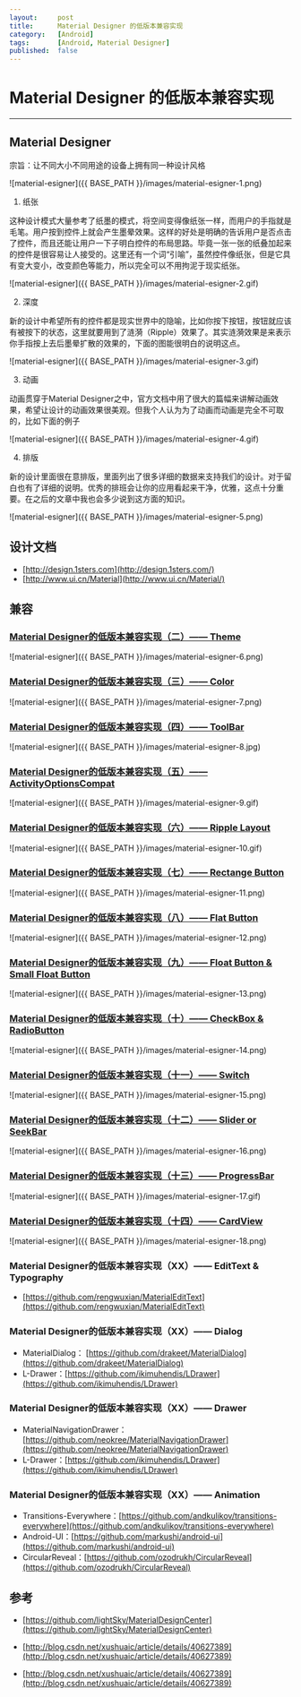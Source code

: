 ```yaml
---
layout:		post
title:		Material Designer 的低版本兼容实现
category:	[Android]
tags:		[Android, Material Designer]
published:	false
---
```

# Material Designer 的低版本兼容实现
---

## Material Designer

宗旨：让不同大小不同用途的设备上拥有同一种设计风格

![material-esigner]({{ BASE_PATH }}/images/material-esigner-1.png)

<!--break-->

1. 纸张

这种设计模式大量参考了纸墨的模式，将空间变得像纸张一样，而用户的手指就是毛笔。用户按到控件上就会产生墨晕效果。这样的好处是明确的告诉用户是否点击了控件，而且还能让用户一下子明白控件的布局思路。毕竟一张一张的纸叠加起来的控件是很容易让人接受的。这里还有一个词“引喻”，虽然控件像纸张，但是它具有变大变小，改变颜色等能力，所以完全可以不用拘泥于现实纸张。

![material-esigner]({{ BASE_PATH }}/images/material-esigner-2.gif)

2. 深度

新的设计中希望所有的控件都是现实世界中的隐喻，比如你按下按钮，按钮就应该有被按下的状态，这里就要用到了涟漪（Ripple）效果了。其实涟漪效果是来表示你手指按上去后墨晕扩散的效果的，下面的图能很明白的说明这点。

![material-esigner]({{ BASE_PATH }}/images/material-esigner-3.gif)

3. 动画

动画贯穿于Material Designer之中，官方文档中用了很大的篇幅来讲解动画效果，希望让设计的动画效果很美观。但我个人认为为了动画而动画是完全不可取的，比如下面的例子

![material-esigner]({{ BASE_PATH }}/images/material-esigner-4.gif)

4. 排版

新的设计里面很在意排版，里面列出了很多详细的数据来支持我们的设计。对于留白也有了详细的说明。优秀的排班会让你的应用看起来干净，优雅，这点十分重要。在之后的文章中我也会多少说到这方面的知识。

![material-esigner]({{ BASE_PATH }}/images/material-esigner-5.png)

## 设计文档

* [http://design.1sters.com](http://design.1sters.com/)
* [http://www.ui.cn/Material](http://www.ui.cn/Material/)

## 兼容

### [Material Designer的低版本兼容实现（二）—— Theme](http://www.cnblogs.com/tianzhijiexian/p/4081562.html)

![material-esigner]({{ BASE_PATH }}/images/material-esigner-6.png)

### [Material Designer的低版本兼容实现（三）—— Color](http://www.cnblogs.com/tianzhijiexian/p/4081888.html)

![material-esigner]({{ BASE_PATH }}/images/material-esigner-7.png)

### [Material Designer的低版本兼容实现（四）—— ToolBar](http://www.cnblogs.com/tianzhijiexian/p/4082892.html)

![material-esigner]({{ BASE_PATH }}/images/material-esigner-8.jpg)

### [Material Designer的低版本兼容实现（五）—— ActivityOptionsCompat](http://www.cnblogs.com/tianzhijiexian/p/4087917.html)

![material-esigner]({{ BASE_PATH }}/images/material-esigner-9.gif)

### [Material Designer的低版本兼容实现（六）—— Ripple Layout](http://www.cnblogs.com/tianzhijiexian/p/4133672.html)

![material-esigner]({{ BASE_PATH }}/images/material-esigner-10.gif)

### [Material Designer的低版本兼容实现（七）—— Rectange Button](http://www.cnblogs.com/tianzhijiexian/p/4135993.html)

![material-esigner]({{ BASE_PATH }}/images/material-esigner-11.png)

### [Material Designer的低版本兼容实现（八）—— Flat Button](http://www.cnblogs.com/tianzhijiexian/p/4143709.html)

![material-esigner]({{ BASE_PATH }}/images/material-esigner-12.png)

### [Material Designer的低版本兼容实现（九）—— Float Button & Small Float Button](http://www.cnblogs.com/tianzhijiexian/p/4146924.html)

![material-esigner]({{ BASE_PATH }}/images/material-esigner-13.png)

### [Material Designer的低版本兼容实现（十）—— CheckBox & RadioButton](http://www.cnblogs.com/tianzhijiexian/p/4147982.html)

![material-esigner]({{ BASE_PATH }}/images/material-esigner-14.png)

### [Material Designer的低版本兼容实现（十一）—— Switch](http://www.cnblogs.com/tianzhijiexian/p/4148131.html)

![material-esigner]({{ BASE_PATH }}/images/material-esigner-15.png)

### [Material Designer的低版本兼容实现（十二）—— Slider or SeekBar](http://www.cnblogs.com/tianzhijiexian/p/4148638.html)

![material-esigner]({{ BASE_PATH }}/images/material-esigner-16.png)

### [Material Designer的低版本兼容实现（十三）—— ProgressBar](http://www.cnblogs.com/tianzhijiexian/p/4149326.html)

![material-esigner]({{ BASE_PATH }}/images/material-esigner-17.gif)

### [Material Designer的低版本兼容实现（十四）—— CardView](http://www.cnblogs.com/tianzhijiexian/p/4150557.html)

![material-esigner]({{ BASE_PATH }}/images/material-esigner-18.png)

### Material Designer的低版本兼容实现（XX）—— EditText & Typography

* [https://github.com/rengwuxian/MaterialEditText](https://github.com/rengwuxian/MaterialEditText)

### Material Designer的低版本兼容实现（XX）—— Dialog

* MaterialDialog： [https://github.com/drakeet/MaterialDialog](https://github.com/drakeet/MaterialDialog)
* L-Drawer：[https://github.com/ikimuhendis/LDrawer](https://github.com/ikimuhendis/LDrawer)

### Material Designer的低版本兼容实现（XX）—— Drawer

* MaterialNavigationDrawer：[https://github.com/neokree/MaterialNavigationDrawer](https://github.com/neokree/MaterialNavigationDrawer)
* L-Drawer：[https://github.com/ikimuhendis/LDrawer](https://github.com/ikimuhendis/LDrawer)

### Material Designer的低版本兼容实现（XX）—— Animation

* Transitions-Everywhere：[https://github.com/andkulikov/transitions-everywhere](https://github.com/andkulikov/transitions-everywhere)
* Android-UI：[https://github.com/markushi/android-ui](https://github.com/markushi/android-ui)
* CircularReveal：[https://github.com/ozodrukh/CircularReveal](https://github.com/ozodrukh/CircularReveal)

## 参考

* [https://github.com/lightSky/MaterialDesignCenter](https://github.com/lightSky/MaterialDesignCenter)

* [http://blog.csdn.net/xushuaic/article/details/40627389](http://blog.csdn.net/xushuaic/article/details/40627389)

* [http://blog.csdn.net/xushuaic/article/details/40627389](http://blog.csdn.net/xushuaic/article/details/40627389)

